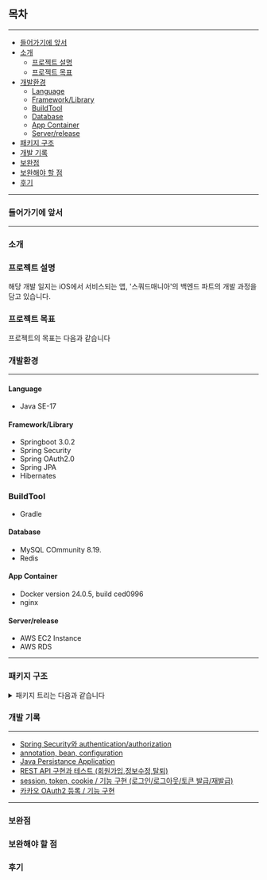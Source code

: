 
## 목차
---
- [들어가기에 앞서](#들어가기에-앞서)
- [소개](#소개)
  - [프로젝트 설명](#프로젝트-설명)
  - [프로젝트 목표](#프로젝트-목표)
- [개발환경](#개발환경)
  - [Language](#Language)
  - [Framework/Library](#Framework/Library)
  - [BuildTool](#BuildTool)
  - [Database](#Database)
  - [App Container](#App-Container)
  - [Server/release](#Server/release)
- [패키지 구조](#패키지-구조)
- [개발 기록](#개발-기록)
- [보완점](#보완점)
- [보완해야 할 점](#보완해야-할-점)
- [후기](#후기)

---

### 들어가기에 앞서
---

### 소개
### 프로젝트 설명
해당 개발 일지는 iOS에서 서비스되는 앱, '스쿼드매니아'의 백엔드 파트의 개발 과정을 담고 있습니다.

### 프로젝트 목표
프로젝트의 목표는 다음과 같습니다

### 개발환경
---
#### Language
- Java SE-17

#### Framework/Library
- Springboot 3.0.2
- Spring Security
- Spring OAuth2.0
- Spring JPA
- Hibernates

### BuildTool
- Gradle

#### Database
- MySQL COmmunity 8.19.
- Redis

#### App Container
- Docker version 24.0.5, build ced0996
- nginx

#### Server/release
- AWS EC2 Instance
- AWS RDS
---

### 패키지 구조
<details>
  <summary>패키지 트리는 다음과 같습니다</summary>
  <div markdown="1">

    
    squadmania_auth
    └─ src
       ├─ main
       │  ├─ java
       │  │  └─ com
       │  │     └─ likeurator
       │  │        └─ squadmania_auth
       │  │           ├─ auth
       │  │           │  ├─ AuthenticationController.java
       │  │           │  ├─ AuthenticationService.java
       │  │           │  ├─ AuthorizationController.java
       │  │           │  ├─ AuthorizationService.java
       │  │           │  └─ model
       │  │           │     ├─ AuthenticationRequest.java
       │  │           │     ├─ AuthenticationResponse.java
       │  │           │     ├─ RegisterRequest.java
       │  │           │     └─ RestRequest.java
       │  │           ├─ config
       │  │           │  ├─ ApplicationConfig.java
       │  │           │  ├─ filter
       │  │           │  │  ├─ CustomAccessDeniedHandler.java
       │  │           │  │  ├─ CustomAuthenticationEntryPoint.java
       │  │           │  │  ├─ JwtAuthentificationFilter.java
       │  │           │  │  └─ JwtExceptionFilter.java
       │  │           │  ├─ JwtService.java
       │  │           │  ├─ LogoutService.java
       │  │           │  └─ SecurityConfiguration.java
       │  │           ├─ demo
       │  │           │  └─ DemoController.java
       │  │           ├─ domain
       │  │           │  └─ user
       │  │           │     ├─ model
       │  │           │     │  ├─ Userinfo.java
       │  │           │     │  ├─ UserinfoDate.java
       │  │           │     │  ├─ UserInfoId.java
       │  │           │     │  ├─ UserUpdateRequest.java
       │  │           │     │  └─ UserUpdateResponse.java
       │  │           │     ├─ Role.java
       │  │           │     ├─ UserController.java
       │  │           │     ├─ UserRepository.java
       │  │           │     └─ UserService.java
       │  │           ├─ ServletInitializer.java
       │  │           ├─ SquadmaniaAuthApplication.java
       │  │           └─ token
       │  │              ├─ AccessToken.java
       │  │              ├─ RefreshToken.java
       │  │              ├─ RefreshTokenRepository.java
       │  │              ├─ TokenRepository.java
       │  │              └─ TokenType.java
       │  └─ resources
       │     ├─ application.yml
       │     ├─ static
       │     └─ templates
       └─ test
          └─ java
             └─ com
                └─ likeurator
                   └─ squadmania_auth
                      ├─ RegisterTest.java
                      └─ SquadmaniaAuthApplicationTests.java

  </div>
</details>

### 개발 기록
---
- [Spring Security와 authentication/authorization](#https://velog.io/@letelumiere/squadmania-dev-2)
- [annotation, bean, configuration](#https://velog.io/@letelumiere/squadmania-dev-3)
- [Java Persistance Application](#https://velog.io/@letelumiere/squadmania-dev-4)
- [REST API 구현과 테스트 (회원가입,정보수정,탈퇴)](#https://velog.io/@letelumiere/squadmania-dev-5)
- [session, token, cookie / 기능 구현 (로그인/로그아웃/토큰 발급/재발급)](#https://velog.io/@letelumiere/squadmania-dev-6)
- [카카오 OAuth2 등록 / 기능 구현](#https://velog.io/@letelumiere/squadmania-dev-7)
---

### 보완점
### 보완해야 할 점
### 후기


